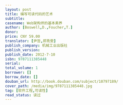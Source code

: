 ```yaml
---
layout: post
title: 编写可读代码的艺术
subtitle: 
casename: Web架构师的基本素养
author: [Boswell,D.,Foucher,T.]
donor: 
price: CNY 59.00
translator: [尹哲,郑秀雯]
publish_company: 机械工业出版社
publish_version: 
publish_date: 2012-7-10
isbn: 9787111385448
serial: 
total_volume: 1
borrower: []
borrow_date: []
douban_url: http://book.douban.com/subject/10797189/
cover_path: /media/img/9787111385448.jpg
tag: [软件工程,可读性]
read_status: 读过
---
```

